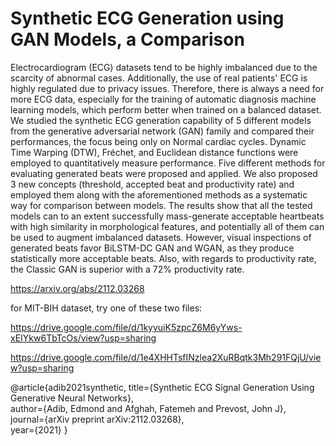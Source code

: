 # Synthetic ECG Generation using GAN Models, a Comparison
Electrocardiogram (ECG) datasets tend to be highly imbalanced due to the scarcity of abnormal cases. Additionally, the use of real patients' ECG is highly regulated due to privacy issues. Therefore, there is always a need for more ECG data, especially for the training of automatic diagnosis machine learning models, which perform better when trained on a balanced dataset. We studied the synthetic ECG generation capability of 5 different models from the generative adversarial network (GAN) family and compared their performances, the focus being only on Normal cardiac cycles. Dynamic Time Warping (DTW), Fréchet, and Euclidean distance functions were employed to quantitatively measure performance. Five different methods for evaluating generated beats were proposed and applied. We also proposed 3 new concepts (threshold, accepted beat and productivity rate) and employed them along with the aforementioned methods as a systematic way for comparison between models. The results show that all the tested models can to an extent successfully mass-generate acceptable heartbeats with high similarity in morphological features, and potentially all of them can be used to augment imbalanced datasets. However, visual inspections of generated beats favor BiLSTM-DC GAN and WGAN, as they produce statistically more acceptable beats. Also, with regards to productivity rate, the Classic GAN is superior with a 72% productivity rate.

https://arxiv.org/abs/2112.03268

for MIT-BIH dataset, try one of these two files:

https://drive.google.com/file/d/1kyyuiK5zpcZ6M6yYws-xEIYkw6TbTcOs/view?usp=sharing

https://drive.google.com/file/d/1e4XHHTsfINzlea2XuRBqtk3Mh291FQjU/view?usp=sharing



@article{adib2021synthetic,
title={Synthetic ECG Signal Generation Using Generative Neural Networks},  
author={Adib, Edmond and Afghah, Fatemeh and Prevost, John J},  
journal={arXiv preprint arXiv:2112.03268},  
year={2021}
}
